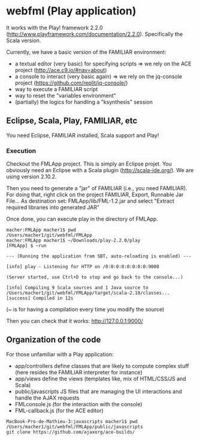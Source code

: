 # webfml (Play application)

It works with the Play! framework 2.2.0 (http://www.playframework.com/documentation/2.2.0). 
Specifically the Scala version.

Currently, we have a basic version of the FAMILIAR environment:

 * a textual editor (very basic) for specifying scripts => we rely on the ACE project (http://ace.c9.io/#nav=about)
 * a console to interact (very basic again) => we rely on the jq-console project (https://github.com/replit/jq-console/) 
 * way to execute a FAMILIAR script
 * way to reset the "variables environment" 
 * (partially) the logics for handling a "ksynthesis" session
 
## Eclipse, Scala, Play, FAMILIAR, etc

You need Eclipse, FAMILIAR installed, Scala support and Play! 

### Execution 

Checkout the FMLApp project. 
This is simply an Eclipse projet.
You obviously need an Eclipse with a Scala plugin (http://scala-ide.org/). We are using version 2.10.2. 

Then you need to generate a "jar" of FAMILIAR (i.e., you need FAMILIAR). 
For doing that, right click on the project FAMILIAR, Export, Runnable Jar File...
As destination set: 
FMLApp/lib/FML-1.2.jar
and select "Extract required libraries into generated JAR" 


Once done, you can execute play in the directory of FMLApp.

```
macher:FMLApp macher1$ pwd
/Users/macher1/git/webfml/FMLApp
macher:FMLApp macher1$ ~/Downloads/play-2.2.0/play
[FMLApp] $ ~run

--- (Running the application from SBT, auto-reloading is enabled) ---

[info] play - Listening for HTTP on /0:0:0:0:0:0:0:0:9000

(Server started, use Ctrl+D to stop and go back to the console...)

[info] Compiling 9 Scala sources and 1 Java source to /Users/macher1/git/webfml/FMLApp/target/scala-2.10/classes...
[success] Compiled in 12s
```
(~ is for having a compilation every time you modify the source) 

Then you can check that it works:
http://127.0.0.1:9000/



## Organization of the code

For those unfamiliar with a Play application:
 * app/controllers define classes that are likely to compute complex stuff (here resides the FAMILIAR interpreter for instance)
 * app/views define the views (templates like, mix of HTML/CSS/JS and Scala) 
 * public/javascripts JS files that are managing the UI interactions and handle the AJAX requests
  * FMLconsole.js  (for the interaction with the console)
  * FML-callback.js (for the ACE editor)

```
MacBook-Pro-de-Mathieu-3:javascripts macher1$ pwd
/Users/macher1/git/webfml/FMLApp/public/javascripts
git clone https://github.com/ajaxorg/ace-builds/ 
 ``` 
 





